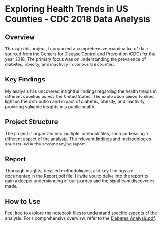 # Exploring Health Trends in US Counties - CDC 2018 Data Analysis


## Overview
Through this project, I conducted a comprehensive examination of data sourced from the Centers for Disease Control and Prevention (CDC) for the year 2018. The primary focus was on understanding the prevalence of diabetes, obesity, and inactivity in various US counties.

## Key Findings
My analysis has uncovered insightful findings regarding the health trends in different counties across the United States. The exploration aimed to shed light on the distribution and impact of diabetes, obesity, and inactivity, providing valuable insights into public health.

## Project Structure
The project is organized into multiple notebook files, each addressing a different aspect of the analysis. The relevant findings and methodologies are detailed in the accompanying report.

## Report
Thorough insights, detailed methodologies, and key findings are documented in the Report.pdf file. I invite you to delve into the report to gain a deeper understanding of our journey and the significant discoveries made.

## How to Use
Feel free to explore the notebook files to understand specific aspects of the analysis. For a comprehensive overview, refer to the [Diabates_Analysis.pdf]([https://github.com/A-thakur-hub/Statistics/blob/main/Diabetics/Diabetes_Analysis.pdf](https://github.com/A-thakur-hub/Statistics/blob/main/Diabetics/Diabetes_Analysis.pdf)https://github.com/A-thakur-hub/Statistics/blob/main/Diabetics/Diabetes_Analysis.pdf).


